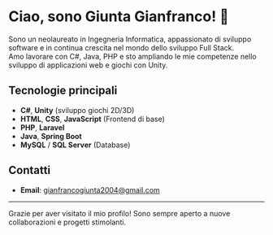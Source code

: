 # Ciao, sono Giunta Gianfranco! 👋

Sono un neolaureato in Ingegneria Informatica, appassionato di sviluppo software e in continua crescita nel mondo dello sviluppo Full Stack.  
Amo lavorare con C#, Java, PHP e sto ampliando le mie competenze nello sviluppo di applicazioni web e giochi con Unity.

## Tecnologie principali
- **C#**, **Unity** (sviluppo giochi 2D/3D)
- **HTML**, **CSS**, **JavaScript** (Frontend di base)
- **PHP**, **Laravel**
- **Java**, **Spring Boot**
- **MySQL** / **SQL Server** (Database)

## Contatti
- **Email**: gianfrancogiunta2004@gmail.com

---

Grazie per aver visitato il mio profilo! Sono sempre aperto a nuove collaborazioni e progetti stimolanti.
